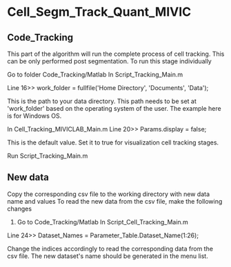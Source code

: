 # Cell_Segm_Track_Quant_MIVIC
## Code_Tracking 
This part of the algorithm will run the complete process of cell tracking. This can be only performed post segmentation. 
To run this stage individually

Go to folder Code_Tracking/Matlab
In Script_Tracking_Main.m

Line 16>> work_folder = fullfile('Home Directory', 'Documents', 'Data'); 

This is the path to your data directory. This path needs to be set at 'work_folder' based on the operating system of the user. The example here is for Windows OS.

In Cell_Tracking_MIVICLAB_Main.m
Line 20>> Params.display = false;

This is the default value. Set it to true for visualization cell tracking stages.

Run Script_Tracking_Main.m

## New data
Copy the corresponding csv file to the working directory with new data name and values
To read the new data from the csv file, make the following changes

1. Go to Code_Tracking/Matlab
In Script_Cell_Tracking_Main.m

Line 24>> Dataset_Names = Parameter_Table.Dataset_Name(1:26);

Change the indices accordingly to read the corresponding data from the csv file.
The new dataset's name should be generated in the menu list. 
